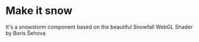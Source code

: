 # Make it snow

It's a snowstorm component based on the beautiful Snowfall WebGL Shader by Boris Šehova
